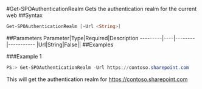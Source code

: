 #Get-SPOAuthenticationRealm
Gets the authentication realm for the current web
##Syntax
```powershell
Get-SPOAuthenticationRealm [-Url <String>]
```


##Parameters
Parameter|Type|Required|Description
---------|----|--------|-----------
|Url|String|False||
##Examples

###Example 1
```powershell
PS:> Get-SPOAuthenticationRealm -Url https://contoso.sharepoint.com
```
This will get the authentication realm for https://contoso.sharepoint.com
